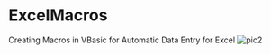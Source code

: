 # ExcelMacros
Creating Macros in VBasic for Automatic Data Entry for Excel
![pic2](https://github.com/Sandy-72/ExcelMacros/assets/109784195/d21fcf29-1161-4ef6-aa56-979f89677c9c)
